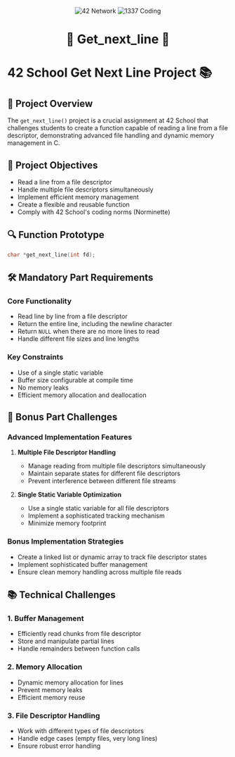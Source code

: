 <p align="center"> 
<img src="https://img.shields.io/badge/42-Network-black?style=for-the-badge&logo=data:image/png;base64,iVBORw0KGgoAAAANSUhEUgAAABAAAAAQCAYAAAAf8/9hAAAACXBIWXMAAAsTAAALEwEAmpwYAAABiElEQVQ4y2NgGFQggv//CSgoKCgqKioqKSkpKSkpffz48f///f8P0tjR0VHe3t5e29zcXNLc3FzS2NhY0tDQUNLQ0FDS1NRc0traurS1tXVpW1vb0tbW1qVtbW1L29vbl7a3ty9tb29f2tHRsbSjo2Npe3v70s7OzqWdnZ1LBwYGlw4ODi4dGhpaOjQ0tHRkZGTp6Ojo0rGxsaVjY2NLx8fHl46Pjy8dHx9fOjExsXRycnLpzMzM0llg8D8K//37R/Dv3z+Cv3//Evz//5/g+/cfBP/+/Sf4/v0nwe/fvwm+ff9F8OfPX4Kf\n P34T/Pz5i+Dnz98Ev3//Ifj9+y/Bn/2/gAr+ATX+hCr+AVWAqQAW+APU8Aeo4R9Qw19QDf+BGv4BNfwDavgH1PAPqOEfUMM/oIZ/QA3/gBr+ATX8A2r4B9TwD6jhH1DDH6CGf0AN/4Aa/gE1/ANq+AfU8A+o4R9Qwz+ghn9ADf+AGv4BNfwDavgH1PAPqOEfUMM/oIZ/QA3/gBoYAABhKkjR0SIEzwAAAABJRU5ErkJggg==" alt="42 Network"> 
<img src="https://img.shields.io/badge/1337-Coding-green?style=for-the-badge&logo=data:image/png;base64,iVBORw0KGgoAAAANSUhEUgAAABAAAAAQCAYAAAAf8/9hAAAACXBIWXMAAAsTAAALEwEAmpwYAAABiElEQVQ4y2NgGFQggv//CSgoKCgqKioqKSkpKSkpffz48f///f8P0tjR0VHe3t5e29zcXNLc3FzS2NhY0tDQUNLQ0FDS1NRc0traurS1tXVpW1vb0tbW1qVtbW1L29vbl7a3ty9tb29f2tHRsbSjo2Npe3v70s7OzqWdnZ1LBwYGlw4ODi4dGhpaOjQ0tHRkZGTp6Ojo0rGxsaVjY2NLx8fHl46Pjy8dHx9fOjExsXRycnLpzMzM0llg8D8K//37R/Dv3z+Cv3//Evz//5/g+/cfBP/+/Sf4/v0nwe/fvwm+ff9F8OfPX4Kf\n P34T/Pz5i+Dnz98Ev3//Ifj9+y/Bn/2/gAr+ATX+hCr+AVWAqQAW+APU8Aeo4R9Qw19QDf+BGv4BNfwDavgH1PAPqOEfUMM/oIZ/QA3/gBr+ATX8A2r4B9TwD6jhH1DDH6CGf0AN/4Aa/gE1/ANq+AfU8A+o4R9Qwz+ghn9ADf+AGv4BNfwDavgH1PAPqOEfUMM/oIZ/QA3/gBoYAABhKkjR0SIEzwAAAABJRU5ErkJggg==" alt="1337 Coding"> 
</p> 
<h1 align="center">🚀 Get_next_line 🚀</h1> 

# 42 School Get Next Line Project 📚

## 🎯 Project Overview
The `get_next_line()` project is a crucial assignment at 42 School that challenges students to create a function capable of reading a line from a file descriptor, demonstrating advanced file handling and dynamic memory management in C.

## 📘 Project Objectives
- Read a line from a file descriptor
- Handle multiple file descriptors simultaneously
- Implement efficient memory management
- Create a flexible and reusable function
- Comply with 42 School's coding norms (Norminette)

## 🔍 Function Prototype
```c
char *get_next_line(int fd);
```

## 🛠️ Mandatory Part Requirements
### Core Functionality
- Read line by line from a file descriptor
- Return the entire line, including the newline character
- Return `NULL` when there are no more lines to read
- Handle different file sizes and line lengths

### Key Constraints
- Use of a single static variable
- Buffer size configurable at compile time
- No memory leaks
- Efficient memory allocation and deallocation

## 🌟 Bonus Part Challenges
### Advanced Implementation Features
1. **Multiple File Descriptor Handling**
   - Manage reading from multiple file descriptors simultaneously
   - Maintain separate states for different file descriptors
   - Prevent interference between different file streams

2. **Single Static Variable Optimization**
   - Use a single static variable for all file descriptors
   - Implement a sophisticated tracking mechanism
   - Minimize memory footprint

### Bonus Implementation Strategies
- Create a linked list or dynamic array to track file descriptor states
- Implement sophisticated buffer management
- Ensure clean memory handling across multiple file reads

## 📚 Technical Challenges
### 1. Buffer Management
- Efficiently read chunks from file descriptor
- Store and manipulate partial lines
- Handle remainders between function calls

### 2. Memory Allocation
- Dynamic memory allocation for lines
- Prevent memory leaks
- Efficient memory reuse

### 3. File Descriptor Handling
- Work with different types of file descriptors
- Handle edge cases (empty files, very long lines)
- Ensure robust error handling
